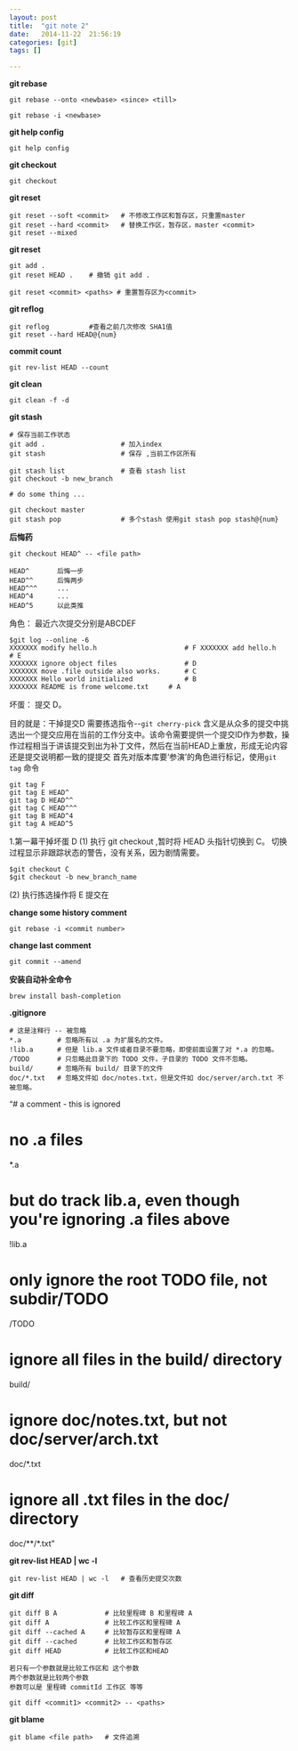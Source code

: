 ```yaml
---
layout: post
title:  "git note 2"
date:   2014-11-22	21:56:19
categories: [git]
tags: []

---
```


**git rebase**

	git rebase --onto <newbase> <since> <till>
	
 	git rebase -i <newbase>	

**git help config**
	
	git help config

**git checkout**
	
	git checkout 

**git reset**
	
	git reset --soft <commit>	# 不修改工作区和暂存区，只重置master
	git reset --hard <commit>	# 替换工作区，暂存区，master <commit>
	git reset --mixed 


**git reset <commit> <path>**
	
	git add .
	git reset HEAD .	# 撤销 git add .

	git reset <commit> <paths> # 重置暂存区为<commit>

**git reflog**

	git reflog 			#查看之前几次修改 SHA1值
	git reset --hard HEAD@{num} 
	

**commit count**
	
	git rev-list HEAD --count

**git clean**

	git clean -f -d 

**git stash**

	# 保存当前工作状态
	git add . 					# 加入index
	git stash 					# 保存 ,当前工作区所有
	
	git stash list 				# 查看 stash list
	git checkout -b new_branch
	
	# do some thing ...
	
	git checkout master
	git stash pop   			# 多个stash 使用git stash pop stash@{num}
	
	
**后悔药**
	
	git checkout HEAD^ -- <file path>
	
	HEAD^ 		后悔一步
	HEAD^^ 		后悔两步
	HEAD^^^ 	...
	HEAD^4		...
	HEAD^5		以此类推
	
角色： 最近六次提交分别是ABCDEF

	$git log --online -6
	XXXXXXX modify hello.h						# F	XXXXXXX add hello.h							# E
	XXXXXXX ignore object files					# D
	XXXXXXX move .file outside also works.		# C
	XXXXXXX Hello world initialized				# B
	XXXXXXX README is frome welcome.txt		# A
	
坏蛋： 提交 D。

目的就是：干掉提交D 
需要拣选指令--`git cherry-pick`
含义是从众多的提交中挑选出一个提交应用在当前的工作分支中。该命令需要提供一个提交ID作为参数，操作过程相当于讲该提交到出为补丁文件，然后在当前HEAD上重放，形成无论内容还是提交说明都一致的提提交
首先对版本库要‘参演’的角色进行标记，使用`git tag` 命令

	git tag F
	git tag E HEAD^
	git tag D HEAD^^
	git tag C HEAD^^^
	git tag B HEAD^4
	git tag A HEAD^5
	
1.第一幕干掉坏蛋 D
(1) 执行 git checkout ,暂时将 HEAD 头指针切换到 C。
切换过程显示非跟踪状态的警告，没有关系，因为剧情需要。

	$git checkout C
	$git checkout -b new_branch_name
(2) 执行拣选操作将 E 提交在	
 
**change some history comment**

	git rebase -i <commit number>
	
**change last comment**
	
	git commit --amend	

**安装自动补全命令**
	
	brew install bash-completion

**.gitignore**

	# 这是注释行 -- 被忽略
	*.a 		# 忽略所有以 .a 为扩展名的文件。
	!lib.a    	# 但是 lib.a 文件或者目录不要忽略，即使前面设置了对 *.a 的忽略。
	/TODO 		# 只忽略此目录下的 TODO 文件，子目录的 TODO 文件不忽略。
	build/  	# 忽略所有 build/ 目录下的文件
	doc/*.txt 	# 忽略文件如 doc/notes.txt，但是文件如 doc/server/arch.txt 不被忽略。

“# a comment - this is ignored
# no .a files
*.a
# but do track lib.a, even though you're ignoring .a files above
!lib.a
# only ignore the root TODO file, not subdir/TODO
/TODO
# ignore all files in the build/ directory
build/
# ignore doc/notes.txt, but not doc/server/arch.txt
doc/*.txt
# ignore all .txt files in the doc/ directory
doc/**/*.txt”



**git rev-list HEAD | wc -l**

	git rev-list HEAD | wc -l   # 查看历史提交次数
	
**git diff**

	git diff B A 			# 比较里程碑 B 和里程碑 A
	git diff A				# 比较工作区和里程碑 A
	git diff --cached A 	# 比较暂存区和里程碑 A
	git diff --cached		# 比较工作区和暂存区
	git diff HEAD 			# 比较工作区和HEAD
	
	若只有一个参数就是比较工作区和 这个参数
	两个参数就是比较两个参数
	参数可以是 里程碑 commitId 工作区 等等
	
	git diff <commit1> <commit2> -- <paths>
	
**git blame**
	
	git blame <file path> 	# 文件追溯
